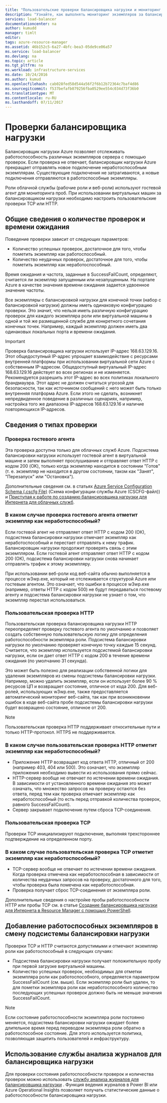 ```yaml
---
title: "Пользовательские проверки балансировщика нагрузки и мониторинг состояния работоспособности | Документация Майкрософт"
description: "Узнайте, как выполнять мониторинг экземпляров за балансировщиком нагрузки с помощью пользовательских проверок для балансировщика нагрузки Azure"
services: load-balancer
documentationcenter: na
author: kumudd
manager: timlt
editor: 
tags: azure-resource-manager
ms.assetid: 46b152c5-6a27-4bfc-bea3-05de9ce06a57
ms.service: load-balancer
ms.devlang: na
ms.topic: article
ms.tgt_pltfrm: na
ms.workload: infrastructure-services
ms.date: 10/24/2016
ms.author: kumud
ms.openlocfilehash: cab028fed58d544a56f2f6b12b72364c7baf4d86
ms.sourcegitcommit: f537befafb079256fba0529ee554c034d73f36b0
ms.translationtype: MT
ms.contentlocale: ru-RU
ms.lasthandoff: 07/11/2017
---
```

# <a name="understand-load-balancer-probes"></a>Проверки балансировщика нагрузки

Балансировщик нагрузки Azure позволяет отслеживать работоспособность различных экземпляров сервера с помощью проверок. Если проверка не отвечает, балансировщик нагрузки Azure прекращает отправлять новое подключение неработоспособным экземплярам. Существующие подключения не затрагиваются, а новые подключения отправляются в работоспособные экземпляры.

Роли облачной службы (рабочие роли и веб-роли) используют гостевой агент для мониторинга проб. При использовании виртуальных машин за балансировщиком нагрузки необходимо настроить пользовательские проверки TCP или HTTP.

## <a name="understand-probe-count-and-timeout"></a>Общие сведения о количестве проверок и времени ожидания

Поведение проверки зависит от следующих параметров:

* Количество успешных проверок, достаточное для того, чтобы пометить экземпляр как работоспособный.
* Количество неудачных проверок, достаточное для того, чтобы пометить экземпляр как неработоспособный.

Время ожидания и частота, заданные в SuccessFailCount, определяют, считается ли экземпляр запущенным или незапущенным. На портале Azure в качестве значения времени ожидания задается удвоенное значение частоты.

Все экземпляры с балансировкой нагрузки для конечной точки (набор с балансировкой нагрузки) должны иметь одинаковую конфигурацию проверки. Это значит, что нельзя иметь различную конфигурацию проверок для каждого экземпляра роли или виртуальной машины в одной и той же размещенной службе для конкретного сочетания конечных точек. Например, каждый экземпляр должен иметь два одинаковых локальных порта и времени ожидания.

> [!IMPORTANT]
> Проверка балансировщика нагрузки использует IP-адрес 168.63.129.16. Этот общедоступный IP-адрес упрощает взаимодействие с ресурсами внутренней платформы при использовании виртуальной сети Azure с собственным IP-адресом. Общедоступный виртуальный IP-адрес 168.63.129.16 действует во всех регионах и не изменяется. Рекомендуется разрешить этот IP-адрес во всех политиках локального брандмауэра. Этот адрес не должен считаться угрозой для безопасности, так как источником сообщений с него может быть только внутренняя платформа Azure. Если этого не сделать, возникнет непредвиденное поведение в различных сценариях, например, настройка того же диапазона IP-адресов 168.63.129.16 и наличие повторяющихся IP-адресов.

## <a name="learn-about-the-types-of-probes"></a>Сведения о типах проверки

### <a name="guest-agent-probe"></a>Проверка гостевого агента

Эта проверка доступна только для облачных служб Azure. Подсистема балансировки нагрузки использует гостевой агент в виртуальной машине и затем выполняет прослушивание и отправляет ответ HTTP с кодом 200 (OK), только когда экземпляр находится в состоянии "Готов" (т. е. экземпляр не находится в другом состоянии, таком как "Занят", "Перезапуск" или "Остановка").

Дополнительные сведения см. в статьях [Azure Service Configuration Schema (.cscfg File)](https://msdn.microsoft.com/library/azure/ee758710.aspx) (Схема конфигурации службы Azure (CSCFG-файл)) и [Приступая к работе по созданию балансировщика нагрузки для Интернета для облачных служб](load-balancer-get-started-internet-classic-cloud.md#check-load-balancer-health-status-for-cloud-services).

### <a name="what-makes-a-guest-agent-probe-mark-an-instance-as-unhealthy"></a>В каком случае проверка гостевого агента отметит экземпляр как неработоспособный?

Если гостевой агент не отправляет ответ HTTP с кодом 200 (ОК), подсистема балансировки нагрузки отмечает экземпляр как неработоспособный и перестает отправлять к нему трафик. Балансировщик нагрузки продолжит проверять связь с этим экземпляром. Если гостевой агент отправляет ответ HTTP с кодом 200 (ОК), подсистема балансировки нагрузки снова начинает отправлять трафик к этому экземпляру.

При использовании веб-роли код веб-сайта обычно выполняется в процессе w3wp.exe, который не отслеживается структурой Azure или гостевым агентом. Это означает, что ошибки в процессе w3wp.exe (например, ответы HTTP с кодом 500) не будут передаваться гостевому агенту и подсистема балансировки нагрузки не узнает о том, что экземпляр перестал использоваться.

### <a name="http-custom-probe"></a>Пользовательская проверка HTTP

Пользовательская проверка балансировщика нагрузки HTTP переопределяет проверку гостевого агента по умолчанию и позволяет создать собственную пользовательскую логику для определения работоспособности экземпляра роли. Подсистема балансировки нагрузки по умолчанию проверяет конечную точку каждые 15 секунд. Считается, что экземпляр используется подсистемой балансировки нагрузки, если он дает ответ HTTP с кодом 200 в течение времени ожидания (по умолчанию 31 секунда).

Это может быть полезно для реализации собственной логики для удаления экземпляров из смены подсистемы балансировки нагрузки. Например, можно удалить экземпляр, если он использует более 90 % ресурсов ЦП и возвращает состояние, отличное от кода 200. Для веб-ролей, использующих w3wp.exe, также предоставляется автоматический мониторинг веб-сайта, так как при возникновении ошибок в коде веб-сайта пробе подсистемы балансировки нагрузки будет возвращено состояние, отличное от 200.

> [!NOTE]
> Пользовательская проверка HTTP поддерживает относительные пути и только HTTP-протокол. HTTPS не поддерживается.

### <a name="what-makes-an-http-custom-probe-mark-an-instance-as-unhealthy"></a>В каком случае пользовательская проверка HTTP отметит экземпляр как неработоспособный?

* Приложение HTTP возвращает код ответа HTTP, отличный от 200 (например 403, 404 или 500). Это означает, что экземпляр приложения необходимо вывести из использования прямо сейчас.
* HTTP-сервер вообще не отвечает по истечении времени ожидания. В зависимости от установленного времени ожидания это может означать, что множество запросов на проверку остаются без ответа, перед тем как проверка отмечает экземпляр как неработоспособный (то есть перед отправкой количества проверок, равного SuccessFailCount).
* Сервер закрывает подключение путем сброса TCP-соединения.

### <a name="tcp-custom-probe"></a>Пользовательская проверка TCP

Проверки TCP инициализируют подключение, выполняя трехстороннее подтверждение на определенном порту.

### <a name="what-makes-a-tcp-custom-probe-mark-an-instance-as-unhealthy"></a>В каком случае пользовательская проверка TCP отметит экземпляр как неработоспособный?

* TCP-сервер вообще не отвечает по истечении времени ожидания. Когда проверка отмечена как неработоспособная в зависимости от количества неудачных запросов на проверку, достаточного для того, чтобы проверка была помечена как неработоспособная.
* Проверка получает сброс TCP-соединения от экземпляра роли.

Дополнительные сведения о настройке пробы работоспособности HTTP или пробы TCP см. в статье [Создание балансировщика нагрузки для Интернета в Resource Manager с помощью PowerShell](load-balancer-get-started-internet-arm-ps.md).

## <a name="add-healthy-instances-back-into-load-balancer-rotation"></a>Добавление работоспособных экземпляров в смену подсистемы балансировки нагрузки

Проверки TCP и HTTP считаются допустимыми и отмечают экземпляр роли как работоспособный в следующих случаях:

* Подсистема балансировки нагрузки получает положительную пробу при первой загрузке виртуальной машины.
* Количество успешных проверок, необходимых для отметки экземпляра роли как работоспособного, определяется параметром SuccessFailCount (см. выше). Если экземпляр роли был удален, то для пометки экземпляра роли как неработоспособного количество последующих успешных проверок должно быть не меньше значения SuccessFailCount.

> [!NOTE]
> Если состояние работоспособности экземпляра роли постоянно меняется, подсистема балансировки нагрузки ожидает более длительное время перед переводом экземпляра роли обратно в работоспособное состояние. Для этого используется политика, позволяющая защитить пользователей и инфраструктуру.

## <a name="use-log-analytics-for-load-balancer"></a>Использование службы анализа журналов для балансировщика нагрузки

Для проверки состояния работоспособности проверок и количества проверок можно использовать [службу анализа журналов для балансировщика нагрузки](load-balancer-monitor-log.md) . Функция ведения журналов в Power BI или Azure Operational Insights позволяет получать статистические данные о работоспособности балансировщика нагрузки.
